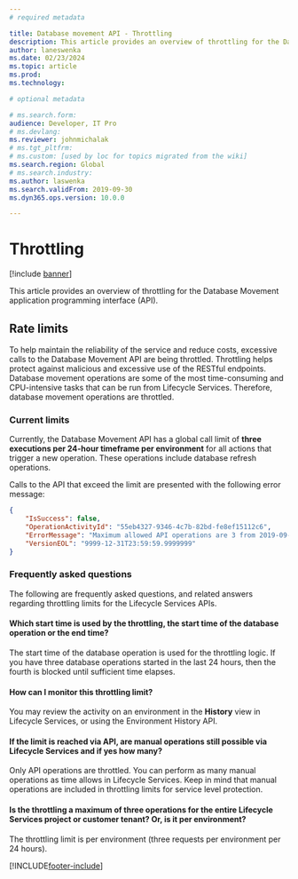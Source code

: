 ```yaml
---
# required metadata

title: Database movement API - Throttling
description: This article provides an overview of throttling for the Database Movement application programming interface (API).
author: laneswenka
ms.date: 02/23/2024
ms.topic: article
ms.prod: 
ms.technology: 

# optional metadata

# ms.search.form: 
audience: Developer, IT Pro
# ms.devlang: 
ms.reviewer: johnmichalak
# ms.tgt_pltfrm: 
# ms.custom: [used by loc for topics migrated from the wiki]
ms.search.region: Global
# ms.search.industry: 
ms.author: laswenka
ms.search.validFrom: 2019-09-30
ms.dyn365.ops.version: 10.0.0

---
```


# Throttling

[!include [banner](../../includes/banner.md)]

This article provides an overview of throttling for the Database Movement application programming interface (API).

## Rate limits

To help maintain the reliability of the service and reduce costs, excessive calls to the Database Movement API are being throttled. Throttling helps protect against malicious and excessive use of the RESTful endpoints. Database movement operations are some of the most time-consuming and CPU-intensive tasks that can be run from Lifecycle Services. Therefore, database movement operations are throttled.

### Current limits

Currently, the Database Movement API has a global call limit of **three executions per 24-hour timeframe per environment** for all actions that trigger a new operation. These operations include database refresh operations.

Calls to the API that exceed the limit are presented with the following error message:

```json
{
    "IsSuccess": false,
    "OperationActivityId": "55eb4327-9346-4c7b-82bd-fe8ef15112c6",
    "ErrorMessage": "Maximum allowed API operations are 3 from 2019-09-30T04:01:01.9999999",
    "VersionEOL": "9999-12-31T23:59:59.9999999"
}
```

### Frequently asked questions

The following are frequently asked questions, and related answers regarding throttling limits for the Lifecycle Services APIs.

#### Which start time is used by the throttling, the start time of the database operation or the end time?
The start time of the database operation is used for the throttling logic. If you have three database operations started in the last 24 hours, then the fourth is blocked until sufficient time elapses.

#### How can I monitor this throttling limit?
You may review the activity on an environment in the **History** view in Lifecycle Services, or using the Environment History API. 

#### If the limit is reached via API, are manual operations still possible via Lifecycle Services and if yes how many?
Only API operations are throttled. You can perform as many manual operations as time allows in Lifecycle Services. Keep in mind that manual operations are included in throttling limits for service level protection.

#### Is the throttling a maximum of three operations for the entire Lifecycle Services project or customer tenant? Or, is it per environment?
The throttling limit is per environment (three requests per environment per 24 hours).

[!INCLUDE[footer-include](../../../../includes/footer-banner.md)]
